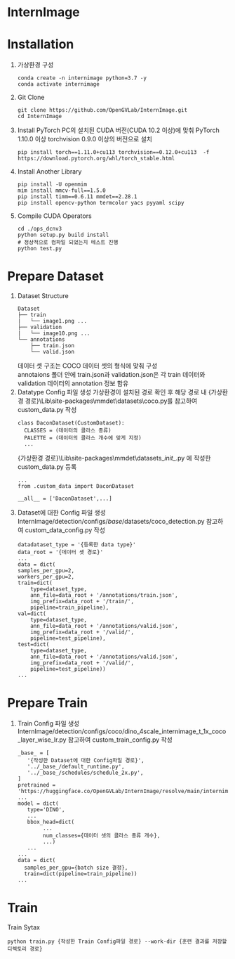 InternImage
======

# Installation
  1) 가상환경 구성
     ```
     conda create -n internimage python=3.7 -y
     conda activate internimage
     ```
  2) Git Clone
     ```
     git clone https://github.com/OpenGVLab/InternImage.git
     cd InternImage
     ```
  3) Install PyTorch
     PC의 설치된 CUDA 버전(CUDA 10.2 이상)에 맞춰 PyTorch 1.10.0 이상 torchvision 0.9.0 이상의 버전으로 설치
     ```
     pip install torch==1.11.0+cu113 torchvision==0.12.0+cu113  -f https://download.pytorch.org/whl/torch_stable.html
     ```
  4) Install Another Library
     ```
     pip install -U openmim
     mim install mmcv-full==1.5.0
     pip install timm==0.6.11 mmdet==2.28.1
     pip install opencv-python termcolor yacs pyyaml scipy
     ```
  5) Compile CUDA Operators
     ```
     cd ./ops_dcnv3
     python setup.py build install
     # 정상적으로 컴파일 되었는지 테스트 진행
     python test.py 
     ```
# Prepare Dataset
  1) Dataset Structure
     ```
     Dataset
     ├── train
     |   └── image1.png ...
     ├── validation
     |   └── image10.png ...
     └── annotations
         ├── train.json
         └── valid.json
     ```
     데이터 셋 구조는 COCO 데이터 셋의 형식에 맞춰 구성<br>
     annotaions 폴더 안에 train.json과 validation.json은 각 train 데이터와 validation 데이터의 annotation 정보 함유
  2) Datatype Config 파일 생성
     가상환경이 설치된 경로 확인 후 해당 경로 내 {가상환경 경로}\Lib\site-packages\mmdet\datasets\coco.py를 참고하여 custom_data.py 작성
     ```
     class DaconDataset(CustomDataset):
       CLASSES = (데이터의 클라스 종류)
       PALETTE = (데이터의 클라스 개수에 맞게 지정)
       ...
     ```
     {가상환경 경로}\Lib\site-packages\mmdet\datasets\__init__.py 에 작성한 custom_data.py 등록
     ```
     ...
     from .custom_data import DaconDataset

     __all__ = ['DaconDataset',...]
     ```
  4) Dataset에 대한 Config 파일 생성
     InternImage/detection/configs/_base_/datasets/coco_detection.py 참고하여 custom_data_config.py 작성
     ```
     datadataset_type = '{등록한 data type}'
     data_root = '{데이터 셋 경로}'
     ...
     data = dict(
     samples_per_gpu=2,
     workers_per_gpu=2,
     train=dict(
         type=dataset_type,
         ann_file=data_root + '/annotations/train.json',
         img_prefix=data_root + '/train/',
         pipeline=train_pipeline),
     val=dict(
         type=dataset_type,
         ann_file=data_root + '/annotations/valid.json',
         img_prefix=data_root + '/valid/',
         pipeline=test_pipeline),
     test=dict(
         type=dataset_type,
         ann_file=data_root + '/annotations/valid.json',
         img_prefix=data_root + '/valid/',
         pipeline=test_pipeline))
     ...
     ```
# Prepare Train 
  1) Train Config 파일 생성
     InternImage/detection/configs/coco/dino_4scale_internimage_t_1x_coco_layer_wise_lr.py 참고하여 custom_train_config.py 작성
     ```
     _base_ = [
        '{작성한 Dataset에 대한 Config파일 경로}',
        '../_base_/default_runtime.py',
        '../_base_/schedules/schedule_2x.py',
     ]
     pretrained = 'https://huggingface.co/OpenGVLab/InternImage/resolve/main/internimage_l_22k_192to384.pth'
     ...
     model = dict(
        type='DINO',
        ...
        bbox_head=dict(
             ...
             num_classes={데이터 셋의 클라스 종류 개수},
             ...)
        ...
     ...
     data = dict(
       samples_per_gpu={batch size 결정},
       train=dict(pipeline=train_pipeline))
     ...
     ```
# Train
  Train Sytax
  ```
  python train.py {작성한 Train Config파일 경로} --work-dir {훈련 결과를 저장할 디렉토리 경로} 
  ```
     
